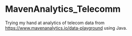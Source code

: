 # MavenAnalytics_Telecomm
Trying my hand at analytics of telecom data from https://www.mavenanalytics.io/data-playground using Java.

